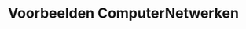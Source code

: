 ---
layout: layout-post
title:  "Voorbeelden ComputerNetwerken"
permalink: /VoorbeeldenComputernetwerken/
tag: CN
---